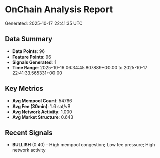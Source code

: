 # OnChain Analysis Report
Generated: 2025-10-17 22:41:35 UTC

## Data Summary
- **Data Points**: 96
- **Feature Points**: 96
- **Signals Generated**: 1
- **Time Range**: 2025-10-16 06:34:45.807889+00:00 to 2025-10-17 22:41:33.565331+00:00

## Key Metrics
- **Avg Mempool Count**: 54766
- **Avg Fee (30min)**: 1.6 sat/vB
- **Avg Network Activity**: 1.000
- **Avg Market Structure**: 0.643

## Recent Signals
- **BULLISH** (0.40) - High mempool congestion; Low fee pressure; High network activity
